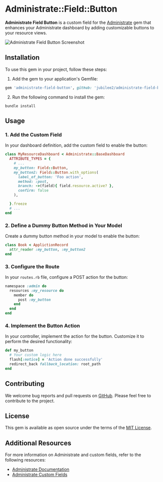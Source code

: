 # Administrate::Field::Button

**Administrate Field Button** is a custom field for the [Administrate](https://github.com/thoughtbot/administrate) gem that enhances your Administrate dashboard by adding customizable buttons to your resource views.

![Administrate Field Button Screenshot](/path/to/screenshot.png)

## Installation

To use this gem in your project, follow these steps:

1. Add the gem to your application's Gemfile:

```ruby
gem 'administrate-field-button', github: 'jubilee2/administrate-field-button'
```

2. Run the following command to install the gem:

```shell
bundle install
```

## Usage

### 1. Add the Custom Field

In your dashboard definition, add the custom field to enable the button:

```ruby
class MyResourceDashboard < Administrate::BaseDashboard
  ATTRIBUTE_TYPES = {
    # ...
    my_button: Field::Button,
    my_button2: Field::Button.with_options(
      label_of_button: 'Foo action',
      method: :post,
      branch: ->(field){ field.resource.active? },
      confirm: false
    ),

  }.freeze
  # ...
end
```

### 2. Define a Dummy Button Method in Your Model

Create a dummy button method in your model to enable the button:

```ruby
class Book < ApplictionRecord
  attr_reader :my_button, :my_button2
end
```

### 3. Configure the Route

In your `routes.rb` file, configure a POST action for the button:

```ruby
namespace :admin do
  resources :my_resource do
    member do
      post :my_button
    end
  end
end
```

### 4. Implement the Button Action

In your controller, implement the action for the button. Customize it to perform the desired functionality:

```ruby
def my_button
  # Your custom logic here
  flash[:notice] = 'Action done successfully'
  redirect_back fallback_location: root_path
end
```

## Contributing

We welcome bug reports and pull requests on [GitHub](https://github.com/jubilee2/administrate-field-button). Please feel free to contribute to the project.

## License

This gem is available as open source under the terms of the [MIT License](LICENSE.txt).

## Additional Resources

For more information on Administrate and custom fields, refer to the following resources:

- [Administrate Documentation](https://github.com/thoughtbot/administrate)
- [Administrate Custom Fields](https://github.com/thoughtbot/administrate/blob/main/docs/custom_fields.md)

